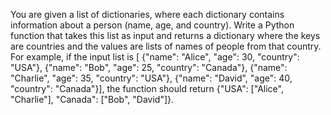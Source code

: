 You are given a list of dictionaries, where each dictionary contains information about a person (name, age, and country). Write a Python function that takes this list as input and returns a dictionary where the keys are countries and the values are lists of names of people from that country. For example, if the input list is [ {"name": "Alice", "age": 30, "country": "USA"}, {"name": "Bob", "age": 25, "country": "Canada"}, {"name": "Charlie", "age": 35, "country": "USA"}, {"name": "David", "age": 40, "country": "Canada"}], the function should return {"USA": ["Alice", "Charlie"], "Canada": ["Bob", "David"]}.